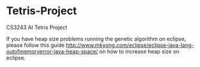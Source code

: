 # Tetris-Project
CS3243 AI Tetris Project

If you have heap size problems running the genetic algorithm on eclipse, please follow this guide http://www.mkyong.com/eclipse/eclipse-java-lang-outofmemoryerror-java-heap-space/ on how to increase heap size on eclipse.
